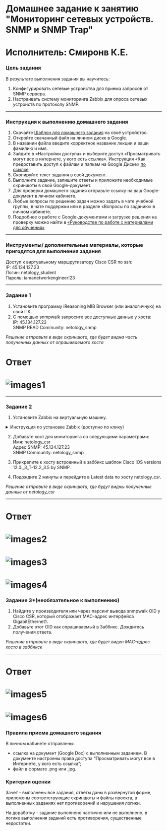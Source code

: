 # Домашнее задание к занятию "Мониторинг сетевых устройств. SNMP и SNMP Trap"
# Исполнитель: Смиронв К.Е.

### Цель задания

В результате выполнения задания вы научитесь:  

1. Конфигурировать сетевые устройства для приема запросов от SNMP сервера.
2. Настраивать систему мониторинга Zabbix для опроса сетевых устройств по протоколу SNMP.

------

### Инструкция к выполнению домашнего задания

1. Скачайте [Шаблон для домашнего задания](https://u.netology.ru/backend/uploads/lms/content_assets/file/281/%D0%A1%D0%94%D0%95%D0%9B%D0%90%D0%99%D0%A2%D0%95_%D0%9A%D0%9E%D0%9F%D0%98%D0%AE_-_%D0%A8%D0%B0%D0%B1%D0%BB%D0%BE%D0%BD_%D0%B4%D0%BB%D1%8F_%D0%B4%D0%BE%D0%BC%D0%B0%D1%88%D0%BD%D0%B5%D0%B3%D0%BE_%D0%B7%D0%B0%D0%B4%D0%B0%D0%BD%D0%B8%D1%8F_1.1._%D0%9D%D0%B0%D0%B7%D0%B2%D0%B0%D0%BD%D0%B8%D0%B5_%D0%BB%D0%B5%D0%BA%D1%86%D0%B8%D0%B8_-_%D0%A4%D0%B0%D0%BC%D0%B8%D0%BB%D0%B8%D1%8F_%D0%98%D0%BC%D1%8F.docx) на своё устройство.
2. Откройте скачанный файл на личном диске в Google.
3. В названии файла введите корректное название лекции и ваши фамилию и имя.
4. Зайдите в «Настройки доступа» и выберите доступ «Просматривать могут все в интернете, у кого есть ссылка». Инструкция «Как предоставить доступ к файлам и папкам на Google Диске» [по ссылке](https://support.google.com/docs/answer/2494822?hl=ru&co=GENIE.Platform%3DDesktop).
5. Скопируйте текст задания в свой документ.
6. Выполните задание, запишите ответы и приложите необходимые скриншоты в свой Google-документ.
7. Для проверки домашнего задания отправьте ссылку на ваш Google-документ в личном кабинете.
8. Любые вопросы по решению задач можно задать в чате учебной группы, в чате поддержки или в разделе «Вопросы по заданию» в личном кабинете.
9. Подробнее о работе с Google-документами и загрузке решения на проверку можно найти в [«Руководстве по работе с материалами для обучения»](https://l.netology.ru/instruktsiya-po-materialami-dlya-obucheniya)

------

### Инструменты/ дополнительные материалы, которые пригодятся для выполнения задания

Доступ к виртуальному маршрутизатору Cisco CSR по ssh:   
IP: 45.134.127.23   
Логин: netology_student    
Пароль: iamanetworkengineer!23   

---



### Задание 1 

1. Установите программу iReasoning MIB Browser (или аналогичную) на свой ПК.   
2. С помощью snmpwalk запросите все доступные данные у хоста:     
IP: 45.134.127.23   
SNMP READ Community: netology_snmp    

*Решение отправьте в виде скриншота, где будет видна часть полученных данных от опрашиваемого хоста*

# Ответ
# ![images1]()

------

### Задание 2 

1. Установите Zabbix на виртуальную машину. 

<details>
  <summary> Инструкция по установке Zabbix (доступно по клику)</summary>
  <br>
Если у вас возникли сложности с установкой Zabbix на виртуальную машину, воспользуйтесь инструкцией по ссылке: (https://disk.yandex.ru/i/jDqSvdiuUuK6sw)
 
</details> 
  
2. Добавьте хост для мониторинга со следующими параметрами:  
Имя: netology_csr   
Адрес SNMP: 45.134.127.23   
SNMP Community: netology_snmp    

3. Прикрепите к хосту встроенный в заббикс шаблон Cisco IOS versions 12.0._3_T-12.2_3.5 by SNMP.

4. Подождите 2 минуты и перейдите в Latest data по хосту netology_csr.

*Решение отправьте в виде скриншота, где будут видны полученные данные от netology_csr*


------
# Ответ
# ![images2]()

# ![images3]()

# ![images4]()

### Задание 3*(необязательное к выполнению)
 
1. Найдите у производителя или через парсинг вывода snmpwalk OID у Cisco CSR, который отображает MAC-адрес интерфейса GigabitEthernet1.   
2. Добавьте этот OID как опрашиваемый в Заббикс. Дождитесь получения ответа.   

*Решение отправьте в виде скриншота, где будет виден MAC-адрес хоста в заббиксе*

------
# Ответ
# ![images5]()

# ![images6]()

### Правила приема домашнего задания

В личном кабинете отправлены:

- ссылка на документ (Google Doc) с выполненным заданием. В документе настроены права доступа “Просматривать могут все в Интернете, у кого есть ссылка”;
- файл в формате .png или .jpg.


### Критерии оценки

Зачет - выполнены все задания, ответы даны в развернутой форме, приложены соответствующие скриншоты и файлы проекта, в выполненных заданиях нет противоречий и нарушения логики.

На доработку - задание выполнено частично или не выполнено, в логике выполнения заданий есть противоречия, существенные недостатки.

